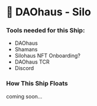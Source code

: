 # 🏰 DAOhaus - Silo

### Tools needed for this Ship:

* DAOhaus
* Shamans
* Silohaus NFT Onboarding?
* DAOhaus TCR
* Discord

### How This Ship Floats

coming soon...
